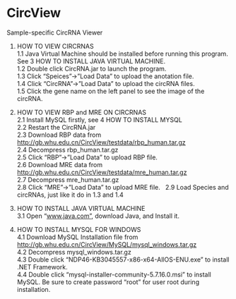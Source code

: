 # CircView
Sample-specific CircRNA Viewer

1. HOW TO VIEW CIRCRNAS  
 1.1 Java Virtual Machine should be installed before running this program. See 3 HOW TO   INSTALL JAVA VIRTUAL MACHINE.  
 1.2 Double click CircRNA.jar to launch the program.  
 1.3 Click “Speices”->”Load Data” to upload the anotation file.  
 1.4 Click “CircRNA”->”Load Data” to upload the circRNA files.  
 1.5 Click the gene name on the left panel to see the image of the circRNA.  

2. HOW TO VIEW RBP and MRE ON CIRCRNAS  
 2.1 Install MySQL firstly, see 4 HOW TO INSTALL MYSQL  
 2.2 Restart the CircRNA.jar  
 2.3 Download RBP data from http://gb.whu.edu.cn/CircView/testdata/rbp_human.tar.gz  
 2.4 Decompress rbp_human.tar.gz  
 2.5 Click “RBP”->”Load Data” to upload RBP file.  
 2.6 Download MRE data from http://gb.whu.edu.cn/CircView/testdata/mre_human.tar.gz  
 2.7 Decompress mre_human.tar.gz  
 2.8 Click “MRE”->”Load Data” to upload MRE file.  
 2.9 Load Species and circRNAs, just like it do in 1.3 and 1.4  
  
3. HOW TO INSTALL JAVA VIRTUAL MACHINE  
 3.1 Open “www.java.com”, download Java, and Install it.  

4. HOW TO INSTALL MYSQL FOR WINDOWS  
 4.1 Download MySQL Installation file from http://gb.whu.edu.cn/CircView/MySQL/mysql_windows.tar.gz  
 4.2 Decompress mysql_windows.tar.gz  
 4.3 Double click “NDP46-KB3045557-x86-x64-AllOS-ENU.exe” to install .NET Framework.  
 4.4 Double click “mysql-installer-community-5.7.16.0.msi” to install MySQL. Be sure to create password “root” for user root during installation.  
